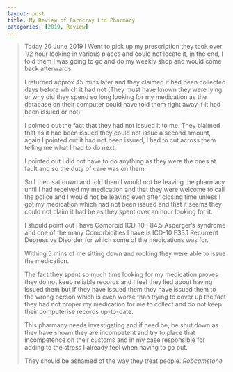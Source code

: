 ```yaml
---
layout: post
title: My Review of Farncray Ltd Pharmacy
categories: [2019, Review]
---
```


> Today 20 June 2019 I Went to pick up my prescription they took over 1/2 hour looking in various places and could not locate it, in the end, I told them I was going to go and do my weekly shop and would come back afterwards.
>
> I returned approx 45 mins later and they claimed it had been collected days before which it had not (They must have known they were lying or why did they spend so long looking for my medication as the database on their computer could have told them right away if it had been issued or not)
>
> I pointed out the fact that they had not issued it to me. They claimed that as it had been issued they could not issue a second amount, again I pointed out it had not been issued, I had to cut across them telling me what I had to do next.
>
> I pointed out I did not have to do anything as they were the ones at fault and so the duty of care was on them.
>
> So I then sat down and told them I would not be leaving the pharmacy until I had received my medication and that they were welcome to call the police and I would not be leaving even after closing time unless I got my medication which had not been issued and that it seems they could not claim it had be as they spent over an hour looking for it.
>
> I should point out I have Comorbid ICD-10 F84.5 Asperger’s syndrome and one of the many Comorbidities I have is ICD-10 F33.1 Recurrent Depressive Disorder for which some of the medications was for.
>
> Withing 5 mins of me sitting down and rocking they were able to issue the medication.
>
> The fact they spent so much time looking for my medication proves they do not keep reliable records and I feel they lied about having issued them but if they have issued them they have issued them to the wrong person which is even worse than trying to cover up the fact they had not proper my medication for me to collect and do not keep their computerise records up-to-date.
>
> This pharmacy needs investigating and if need be, be shut down as they have shown they are incompetent and try to place that incompetence on their customs and in my case responsible for adding to the stress I already feel when having to go out.
>
> They should be ashamed of the way they treat people.
<cite>Robcamstone</cite>
